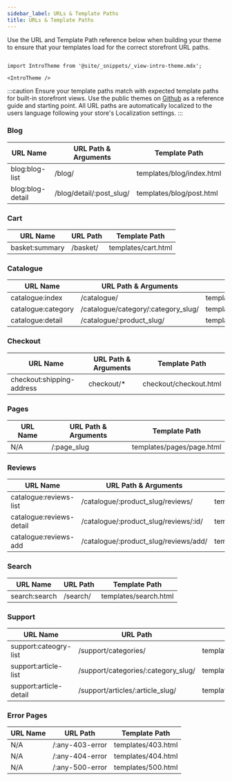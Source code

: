 ```yaml
---
sidebar_label: URLs & Template Paths
title: URLs & Template Paths
---
```


Use the URL and Template Path reference below when building your theme to ensure that your templates load for the correct storefront URL paths.

```mdx-code-block

import IntroTheme from '@site/_snippets/_view-intro-theme.mdx';

<IntroTheme />

```

:::caution
Ensure your template paths match with expected template paths for built-in storefront views. Use the public themes on [Github](https://github.com/29next/) as a reference guide and starting point. All URL paths are automatically localized to the users language following your store's Localization settings.
:::


### Blog

| URL Name | URL Path & Arguments | Template Path |
| --- | --- | --- |
| blog:blog-list | /blog/ | templates/blog/index.html |
| blog:blog-detail | /blog/detail/:post_slug/ | templates/blog/post.html |

### Cart

| URL Name | URL Path | Template Path |
| --- | --- | --- |
| basket:summary | /basket/ | templates/cart.html |

### Catalogue

| URL Name | URL Path & Arguments | Template Path |
| --- | --- | --- |
| catalogue:index | /catalogue/ | templates/catalogue/index.html |
| catalogue:category | /catalogue/category/:category_slug/ | templates/catalogue/category.html |
| catalogue:detail | /catalogue/:product_slug/ | templates/catalogue/product.html |



### Checkout

| URL Name | URL Path & Arguments | Template Path |
| --- | --- | --- |
| checkout:shipping-address | checkout/* | checkout/checkout.html |

### Pages

| URL Name | URL Path & Arguments | Template Path |
| --- | --- | --- |
| N/A | /:page_slug | templates/pages/page.html |


### Reviews
| URL Name | URL Path & Arguments | Template Path |
| --- | --- | --- |
| catalogue:reviews-list | /catalogue/:product_slug/reviews/ | templates/reviews/index.html |
| catalogue:reviews-detail | /catalogue/:product_slug/reviews/:id/ | templates/reviews/review.html |
| catalogue:reviews-add | /catalogue/:product_slug/reviews/add/ | templates/reviews/form.html |

### Search

| URL Name | URL Path | Template Path |
| --- | --- | --- |
| search:search | /search/ | templates/search.html |

### Support

| URL Name | URL Path | Template Path |
| --- | --- | --- |
| support:cateogry-list | /support/categories/ | templates/support/index.html |
| support:article-list | /support/categories/:category_slug/ | templates/support/category.html |
| support:article-detail | /support/articles/:article_slug/ | templates/support/article.html |

### Error Pages

| URL Name | URL Path | Template Path |
| --- | --- | --- |
| N/A | /:any-403-error | templates/403.html |
| N/A | /:any-404-error | templates/404.html |
| N/A | /:any-500-error | templates/500.html |

